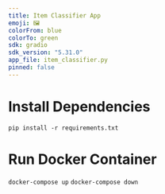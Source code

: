 ```yaml
---
title: Item Classifier App
emoji: 🖼️
colorFrom: blue
colorTo: green
sdk: gradio
sdk_version: "5.31.0"
app_file: item_classifier.py
pinned: false
---
```


# Install Dependencies

`pip install -r requirements.txt`

# Run Docker Container

`docker-compose up`
`docker-compose down`
